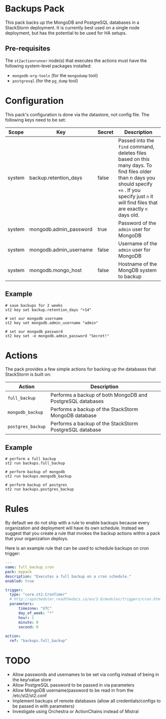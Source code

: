 # Backups Pack

This pack backs up the MongoDB and PostgreSQL databases in a StackStorm deployment. 
It is currently best used on a single node deployment, but has the potential to be used
for HA setups.

## Pre-requisites

The `st2actionrunner` node(s) that executes the actions must have the following system-level
packages installed:

- `mongodb-org-tools`  (for the `mongodump` tool)
- `postgresql` (for the `pg_dump` tool)

# Configuration

This pack's configuration is done via the datastore, not config file.
The following keys need to be set:

| Scope  | Key | Secret | Description |
|--------|-----|--------|-------------|
| system | backup.retention_days  | false | Passed into the `find` command, deletes files based on this many days. To find files older than n days you should specify `+n` . If you specify just `n` it will find files that are exactly `n` days old. |
| system | mongodb.admin_password | true  | Password of the `admin` user for MongoDB |
| system | mongodb.admin_username | false | Username of the `admin` user for MongoDB |
| system | mongodb.mongo_host     | false | Hostname of the MongDB system to backup |

## Example

```shell
# save backups for 2 weeks
st2 key set backup.retention_days "+14"

# set our mongodb username
st2 key set mongodb.admin_username "admin"

# set our mongodb password
st2 key set -e mongodb.admin_password "Secret!"
```

# Actions

The pack provides a few simple actions for backing up the databases that StackStorm
is built on:

| Action            | Description |
|-------------------|-------------|
| `full_backup`     | Performs a backup of both MongoDB and PostgreSQL databases |
| `mongodb_backup`  | Performs a backup of the StackStorm MongoDB database       |
| `postgres_backup` | Performs a backup of the StackStorm PostgreSQL database    |

## Example

```shell
# perform a full backup
st2 run backups.full_backup

# perform backup of mongodb
st2 run backups.mongodb_backup

# perform backup of postgres
st2 run backups.postgres_backup
```

# Rules

By default we do not ship with a rule to enable backups because every organization
and deployment will have its own schedule. Instead we suggest that you create
a rule that invokes the backup actions within a pack that your organization deploys.

Here is an example rule that can be used to schedule backups on cron trigger:

```yaml
---
name: full_backup_cron
pack: mypack
description: "Executes a full backup on a cron schedule."
enabled: true

trigger:
  type: "core.st2.CronTimer"
  # http://apscheduler.readthedocs.io/en/3.0/modules/triggers/cron.html#api
  parameters:
      timezone: "UTC"
      day_of_week: "*"
      hour: 1
      minute: 0
      second: 0
  
action:
  ref: "backups.full_backup"

```

# TODO

- Allow passwords and usernames to be set via config instead of being in the key/value store
- Allow PostgreSQL password to be passed in via parameters
- Allow MongoDB username/password to be read in from the /etc/st2/st2.conf
- Implement backups of remote databases (allow all credentials/configs to be passed in with parameters)
- Investigate using Orchestra or ActionChains instead of Mistral
